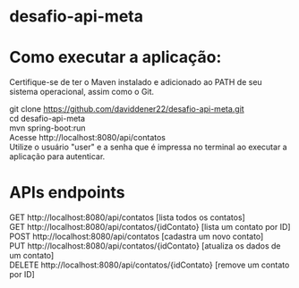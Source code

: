 # desafio-api-meta

# Como executar a aplicação:
Certifique-se de ter o Maven instalado e adicionado ao PATH de seu sistema operacional, assim como o Git.

git clone https://github.com/daviddener22/desafio-api-meta.git</br>
cd desafio-api-meta</br>
mvn spring-boot:run</br>
Acesse http://localhost:8080/api/contatos</br>
Utilize o usuário "user" e a senha que é impressa no terminal ao executar a aplicação para autenticar.</br>
# APIs endpoints</br>
GET http://localhost:8080/api/contatos [lista todos os contatos]</br>
GET http://localhost:8080/api/contatos/{idContato} [lista um contato por ID]</br>
POST http://localhost:8080/api/contatos [cadastra um novo contato]</br>
PUT http://localhost:8080/api/contatos/{idContato} [atualiza os dados de um contato]</br>
DELETE http://localhost:8080/api/contatos/{idContato} [remove um contato por ID]</br>
